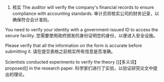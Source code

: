 1. 核实
The auditor will verify the company's financial records to ensure compliance with accounting standards.
审计员将核实公司的财务记录，以确保符合会计准则。

You need to verify your identity with a government-issued ID to access the secure facility.
您需要使用政府颁发的身份证明您的身份，以便进入安全设施。

Please verify that all the information on the form is accurate before submitting it.
请在提交表格之前核实所有信息是否准确。

Scientists conducted experiments to verify the theory [[【多义词】proposed]] in the research paper.
科学家们进行了实验，以验证研究论文中提出的理论。